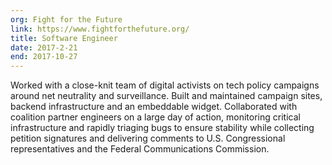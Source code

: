 ```yaml
---
org: Fight for the Future
link: https://www.fightforthefuture.org/
title: Software Engineer
date: 2017-2-21
end: 2017-10-27
---
```

Worked with a close-knit team of digital activists on tech policy campaigns around net neutrality and surveillance. Built and maintained campaign sites, backend infrastructure and an embeddable widget. Collaborated with coalition partner engineers on a large day of action, monitoring critical infrastructure and rapidly triaging bugs to ensure stability while collecting petition signatures and delivering comments to U.S. Congressional representatives and the Federal Communications Commission.
